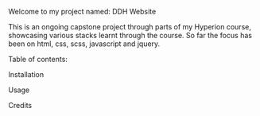 Welcome to my project named: DDH Website

This is an ongoing capstone project through parts of my Hyperion course, showcasing various stacks learnt through the course.  So far the focus has been on html, css, scss, javascript and jquery.

Table of contents:

Installation

Usage

Credits
